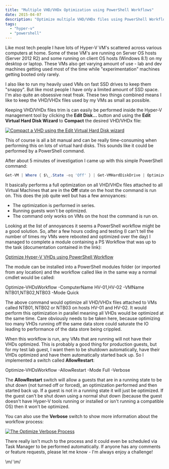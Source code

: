 ```yaml
---
title: "Multiple VHD/VHDx Optimization using PowerShell Workflows"
date: 2015-04-07
description: "Optimize multiple VHD/VHDx files using PowerShell Workflows."
tags:
  - "hyper-v"
  - "powershell"
---
```


Like most tech people I have lots of Hyper-V VM's scattered across various computers at home. Some of these VM's are running on Server OS hosts (Server 2012 R2) and some running on client OS hosts (Windows 8.1) on my desktop or laptop. These VMs also get varying amount of use - lab and dev machines getting used most of the time while "experimentation" machines getting booted only rarely.

I also like to run my heavily used VMs on fast SSD drives to keep them "snappy". But like most people I have only a limited amount of SSD space. I'm also quite an obsessive neat freak. These two things combined means I like to keep the VHD/VHDx files used by my VMs as small as possible.

Keeping VHD/VHDx files trim is can easily be performed inside the Hyper-V management tool by clicking the **Edit Disk...** button and using the **Edit Virtual Hard Disk Wizard** to **Compact** the desired VHD/VHDx file:

[![Compact a VHD using the Edit Virtual Hard Disk wizard](/assets/images/blog/ss_hyperv_compactvhd.png)](/assets/images/blog/ss_hyperv_compactvhd.png)

This of course is all a bit manual and can be really time-consuming when performing this on lots of virtual hard disks. This sounds like it could be performed by a PowerShell command.

After about 5 minutes of investigation I came up with this simple PowerShell command:

```powershell
Get-VM | Where { $\_.State -eq 'Off' } | Get-VMHardDiskDrive | Optimize-VHD -Mode Full
```

It basically performs a full optimization on all VHD/VHDx files attached to all Virtual Machines that are in the **Off** state on the host the command is run on. This does the job quite well but has a few annoyances:

- The optimization is performed in series.
- Running guests won't be optimized.
- The command only works on VMs on the host the command is run on.

Looking at the list of annoyances it seems a PowerShell workflow might be a good solution. So, after a few hours coding and testing (I can't tell the number of times my VMs were rebooted and optimized over the day) I managed to complete a module containing a PS Workflow that was up to the task (documentation contained in the link):

[Optimize Hyper-V VHDs using PowerShell Workflow](https://gallery.technet.microsoft.com/scriptcenter/Optimize-Hyper-V-VHDs-20e24fb7http:// "Optimize Hyper-V VHDs using PowerShell Workflow")

The module can be installed into a PowerShell modules folder (or imported from any location) and the workflow called like in the same way a normal cmdlet would be called:

Optimize-VHDsWorkflow -ComputerName HV-01,HV-02 -VMName NTB01,NTB02,NTB03 -Mode Quick

The above command would optimize all VHD/VHDx files attached to VMs called NTB01, NTB02 or NTB03 on hosts HV-01 and HV-02. It would perform this optimization in parallel meaning all VHDs would be optimized at the same time. Care obviously needs to be taken here, because optimizing too many VHDs running off the same data store could saturate the IO leading to performance of the data store being crippled.

When this workflow is run, any VMs that are running will not have their VHDs optimized. This is probably a good thing for production guests, but for my test lab guest, I want them to be shutdown automatically, have their VHDs optimized and have them automatically started back up. So I implemented a switch called **AllowRestart**:

Optimize-VHDsWorkflow -AllowRestart -Mode Full -Verbose

The **AllowRestart** switch will allow a guests that are in a running state to be shut down (not turned off or forced), an optimization performed and then started back up. If a guest is not in a running state it will just be optimized. If the guest can't be shut down using a normal shut down (because the guest doesn't have Hyper-V tools running or installed or isn't running a compatible OS) then it won't be optimized.

You can also use the **Verbose** switch to show more information about the workflow process:

[![The Optimize Verbose Process](/assets/images/blog/ss_hyperv_optimize-vhdsworkflow_process.png)](/assets/images/blog/ss_hyperv_optimize-vhdsworkflow_process.png)

There really isn't much to the process and it could even be scheduled via Task Manager to be performed automatically. If anyone has any comments or feature requests, please let me know - I'm always enjoy a challenge!

\\m/ \\m/
